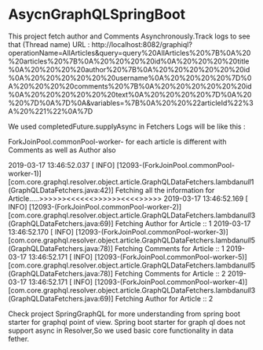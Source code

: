# AsycnGraphQLSpringBoot
This project fetch author and Comments Asynchronously.Track logs to see that (Thread name) 
URL : http://localhost:8082/graphiql?operationName=AllArticles&query=query%20AllArticles%20%7B%0A%20%20articles%20%7B%0A%20%20%20%20id%0A%20%20%20%20title%0A%20%20%20%20author%20%7B%0A%20%20%20%20%20%20id%0A%20%20%20%20%20%20username%0A%20%20%20%20%7D%0A%20%20%20%20comments%20%7B%0A%20%20%20%20%20%20id%0A%20%20%20%20%20%20text%0A%20%20%20%20%7D%0A%20%20%7D%0A%7D%0A&variables=%7B%0A%20%20%22articleId%22%3A%20%221%22%0A%7D

We used completedFuture.supplyAsync  in Fetchers
Logs will be like this :

ForkJoinPool.commonPool-worker- for each article is different with Comments as well as Author also

2019-03-17 13:46:52.037 [ INFO] [12093-(ForkJoinPool.commonPool-worker-1)] [com.core.graphql.resolver.object.article.GraphQLDataFetchers.lambda$null$1(GraphQLDataFetchers.java:42)]  Fetching all the information for Article.....>>>>>><<<<<<>>>>>><<<<>>>>>
2019-03-17 13:46:52.169 [ INFO] [12093-(ForkJoinPool.commonPool-worker-2)] [com.core.graphql.resolver.object.article.GraphQLDataFetchers.lambda$null$3(GraphQLDataFetchers.java:69)]  Fetching Author for Article :: 1
2019-03-17 13:46:52.170 [ INFO] [12093-(ForkJoinPool.commonPool-worker-3)] [com.core.graphql.resolver.object.article.GraphQLDataFetchers.lambda$null$5(GraphQLDataFetchers.java:78)]  Fetching Comments for Article :: 1
2019-03-17 13:46:52.171 [ INFO] [12093-(ForkJoinPool.commonPool-worker-5)] [com.core.graphql.resolver.object.article.GraphQLDataFetchers.lambda$null$5(GraphQLDataFetchers.java:78)]  Fetching Comments for Article :: 2
2019-03-17 13:46:52.171 [ INFO] [12093-(ForkJoinPool.commonPool-worker-4)] [com.core.graphql.resolver.object.article.GraphQLDataFetchers.lambda$null$3(GraphQLDataFetchers.java:69)]  Fetching Author for Article :: 2


Check project SpringGraphQL for more understanding from spring boot starter for graphql point of view.
Spring boot starter for graph ql does not support async in Resolver,So we used basic core functionality in data fether.

